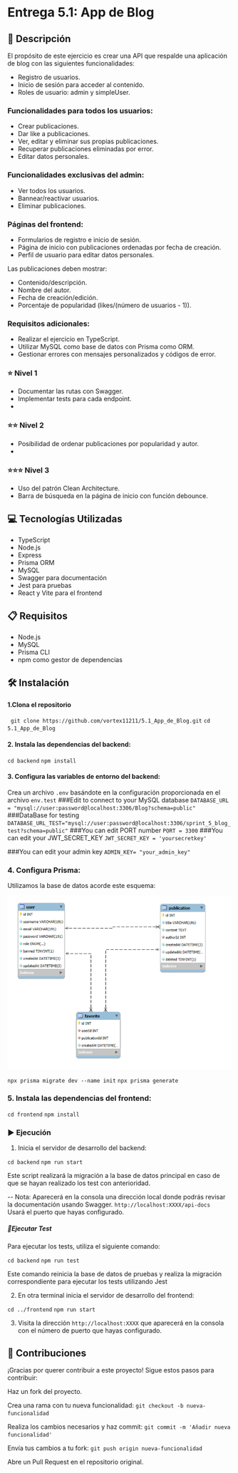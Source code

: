# Entrega 5.1: App de Blog

## 📄 Descripción

El propósito de este ejercicio es crear una API que respalde una aplicación de blog con las siguientes funcionalidades:

- Registro de usuarios.
- Inicio de sesión para acceder al contenido.
- Roles de usuario: admin y simpleUser.

### Funcionalidades para todos los usuarios:
- Crear publicaciones.
- Dar like a publicaciones.
- Ver, editar y eliminar sus propias publicaciones.
- Recuperar publicaciones eliminadas por error.
- Editar datos personales.

### Funcionalidades exclusivas del admin:
- Ver todos los usuarios.
- Bannear/reactivar usuarios.
- Eliminar publicaciones.

### Páginas del frontend:
- Formularios de registro e inicio de sesión.
- Página de inicio con publicaciones ordenadas por fecha de creación.
- Perfil de usuario para editar datos personales.

Las publicaciones deben mostrar:
- Contenido/descripción.
- Nombre del autor.
- Fecha de creación/edición.
- Porcentaje de popularidad (likes/(número de usuarios - 1)).

### Requisitos adicionales:
- Realizar el ejercicio en TypeScript.
- Utilizar MySQL como base de datos con Prisma como ORM.
- Gestionar errores con mensajes personalizados y códigos de error.
### ⭐  Nivel 1
- Documentar las rutas con Swagger.
- Implementar tests para cada endpoint.
- 
### ⭐⭐ Nivel 2
- Posibilidad de ordenar publicaciones por popularidad y autor.
- 
### ⭐⭐⭐ Nivel 3
- Uso del patrón Clean Architecture.
- Barra de búsqueda en la página de inicio con función debounce.

## 💻 Tecnologías Utilizadas

- TypeScript
- Node.js
- Express
- Prisma ORM
- MySQL
- Swagger para documentación
- Jest para pruebas
- React y Vite para el frontend

## 📋 Requisitos

- Node.js 
- MySQL 
- Prisma CLI
- npm como gestor de dependencias

## 🛠️ Instalación

#### 1.Clona el repositorio

` git clone https://github.com/vortex11211/5.1_App_de_Blog.git`
`cd 5.1_App_de_Blog`
   
#### 2. Instala las dependencias del backend:

 ``cd backend``
 ``npm install``
    
#### 3. Configura las variables de entorno del backend:
Crea un archivo `.env` basándote en la configuración proporcionada en el archivo `env.test`
###Edit to connect to your MySQL database
`DATABASE_URL = "mysql://user:password@localhost:3306/Blog?schema=public"`
###DataBase for testing
`DATABASE_URL_TEST="mysql://user:password@localhost:3306/sprint_5_blog_test?schema=public"`
###You can edit PORT number
`PORT = 3300`
###You can edit your JWT_SECRET_KEY
`JWT_SECRET_KEY = 'yoursecretkey' `

###You can edit your admin key
`ADMIN_KEY= "your_admin_key"`

### 4. Configura Prisma:

Utilizamos la base de datos acorde  este esquema:

![Diagrama Blog](https://raw.githubusercontent.com/vortex11211/5.1_App_de_Blog/refs/heads/master/Esquema_sprint5.png)

`npx prisma migrate dev --name init`
`npx prisma generate`

### 5. Instala las dependencias del frontend:

``cd frontend``
``npm install``

### ▶️ Ejecución

1.  Inicia el servidor de desarrollo del backend:

`cd backend`
`npm run start`

Este script realizará la migración a la base de datos principal en caso de que se hayan realizado los test con anterioridad.


-- Nota: Aparecerá en la consola una dirección local donde podrás revisar la documentación usando Swagger. `http://localhost:XXXX/api-docs`  
Usará el puerto que hayas configurado.
##### 🧪Ejecutar Test
Para ejecutar los tests, utiliza el siguiente comando:

`cd backend`
`npm run test`

Este comando reinicia la base de datos de pruebas y realiza la migración correspondiente para ejecutar los tests utilizando Jest

2. En otra terminal inicia el servidor de desarrollo del frontend:

`cd ../frontend`
`npm run start`

3. Visita la dirección  `http://localhost:XXXX` que aparecerá en la consola con el número de puerto que hayas configurado.


## 🤝 Contribuciones
¡Gracias por querer contribuir a este proyecto! Sigue estos pasos para contribuir:

Haz un fork del proyecto.

Crea una rama con tu nueva funcionalidad: `git checkout -b nueva-funcionalidad`

Realiza los cambios necesarios y haz commit: `git commit -m 'Añadir nueva funcionalidad'`

Envía tus cambios a tu fork: `git push origin nueva-funcionalidad`

Abre un Pull Request en el repositorio original.